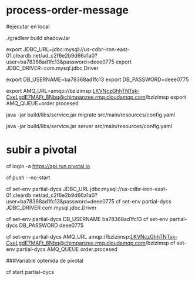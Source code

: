 # process-order-message
#ejecutar en  local

./gradlew build shadowJar

export JDBC_URL=jdbc:mysql://us-cdbr-iron-east-01.cleardb.net/ad_c2f6e2b9d66a1a0?user=ba78368ad1fc13&password=deee0775
export JDBC_DRIVER=com.mysql.jdbc.Driver

export DB_USERNAME=ba78368ad1fc13
export DB_PASSWORD=deee0775

export AMQ_URL=amqp://bzizimsp:LKVNczGhhTNTsk-CxeLgdE7MAFt_8Nbq@chimpanzee.rmq.cloudamqp.com/bzizimsp
export AMQ_QUEUE=order.procesed

java -jar build/libs/service.jar migrate src/main/resources/config.yaml

java -jar build/libs/service.jar server src/main/resources/config.yaml 
 
# subir a pivotal
cf login -a https://api.run.pivotal.io

cf push --no-start

cf set-env partial-dycs JDBC_URL jdbc:mysql://us-cdbr-iron-east-01.cleardb.net/ad_c2f6e2b9d66a1a0?user=ba78368ad1fc13&password=deee0775
cf set-env partial-dycs JDBC_DRIVER com.mysql.jdbc.Driver

cf set-env partial-dycs DB_USERNAME ba78368ad1fc13
cf set-env partial-dycs DB_PASSWORD deee0775

cf set-env partial-dycs AMQ_URL amqp://bzizimsp:LKVNczGhhTNTsk-CxeLgdE7MAFt_8Nbq@chimpanzee.rmq.cloudamqp.com/bzizimsp
cf set-env partial-dycs AMQ_QUEUE order.procesed


###Variable optenida de pivotal

cf start partial-dycs

